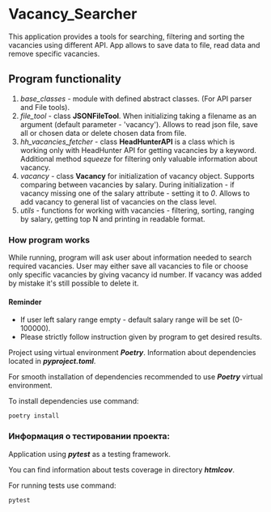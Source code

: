 # Vacancy_Searcher
This application provides a tools for searching, filtering and sorting the vacancies using different API.
App allows to save data to file, read data and remove specific vacancies.

## Program functionality

1. *base_classes* - module with defined abstract classes. (For API parser and File tools).
2. *file_tool* - class **JSONFileTool**. When initializing taking a filename as an argument (default parameter - 'vacancy').
Allows to read json file, save all or chosen data or delete chosen data from file.
3. *hh_vacancies_fetcher* - class **HeadHunterAPI** is a class which is working only with HeadHunter API for getting vacancies by a keyword.
Additional method *squeeze* for filtering only valuable information about vacancy.
4. *vacancy* - class **Vacancy** for initialization of vacancy object. Supports comparing between vacancies by salary.
During initialization - if vacancy missing one of the salary attribute - setting it to *0*. 
Allows to add vacancy to general list of vacancies on the class level. 
5. *utils* - functions for working with vacancies - filtering, sorting, ranging by salary, getting top N and printing in readable format.

### How program works

While running, program will ask user about information needed to search required vacancies.
User may either save all vacancies to file or choose only specific vacancies by giving vacancy id number.
If vacancy was added by mistake it's still possible to delete it.

#### Reminder
* If user left salary range empty - default salary range will be set (0-100000).
* Please strictly follow instruction given by program to get desired results.



Project using virtual environment ***Poetry***. Information about dependencies
located in ***pyproject.toml***. 

For smooth installation of dependencies recommended to use ***Poetry*** virtual environment. 

To install dependencies use command:

```
poetry install
```


### Информация о тестировании проекта:

Application using ***pytest*** as a testing framework.

You can find information about tests coverage in directory ***htmlcov***.

For running tests use command:

```
pytest
```
